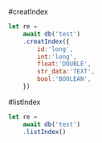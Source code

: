 
#creatIndex
```js
let re = 
	await db('test')
	.creatIndex({
		id:'long',
		int:'long',
		float:'DOUBLE',
		str_data:'TEXT',
		bool:'BOOLEAN',
	})
```
#listIndex
```js
let re = 
	await db('test')
	.listIndex()
```